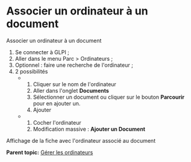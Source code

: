 Associer un ordinateur à un document
====================================

Associer un ordinateur à un document

1.  Se connecter à GLPI ;
2.  Aller dans le menu Parc \> Ordinateurs ;
3.  Optionnel : faire une recherche de l'ordinateur ;
4.  2 possibilités
    -   1.  Cliquer sur le nom de l'ordinateur
        2.  Aller dans l'onglet **Documents**
        3.  Sélectionner un document ou cliquer sur le bouton
            **Parcourir** pour en ajouter un.
        4.  Ajouter

    -   1.  Cocher l'ordinateur
        2.  Modification massive : **Ajouter un Document**

Affichage de la fiche avec l'ordinateur associé au document

**Parent topic:** [Gérer les
ordinateurs](../glpi/inventory_computer.html "Les ordinateurs se gèrent depuis le menu Parc > Ordinateurs")
